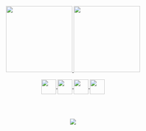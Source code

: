 <div align="center">
  <a href="https://github.com/srcast">
  <img height="180em" src="https://github-readme-stats.vercel.app/api?username=srcast&theme=react&show_icons=true&include_all_commits=true"/>
  <img height="180em" src="https://github-readme-stats.vercel.app/api/top-langs/?username=srcast&layout=compact&langs_count=5&theme=react" />
</div>
  
<div style="display: inline_block" align="center"><br>
  <img align="center" height="40" width="40" src="https://cdn.jsdelivr.net/gh/devicons/devicon/icons/c/c-original.svg" />
  <img align="center" height="40" width="40" src="https://cdn.jsdelivr.net/gh/devicons/devicon/icons/python/python-original.svg" />
  <img align="center" height="40" width="40" src="https://cdn.jsdelivr.net/gh/devicons/devicon/icons/java/java-original.svg" />
  <img align="center" height="40" width="40" src="https://cdn.jsdelivr.net/gh/devicons/devicon/icons/haskell/haskell-original.svg" />
</div>
  
<!--- 
<div style="padding-top: 20px;"> 
  <a href = "mailto:____________@gmail.com"><img src="https://img.shields.io/badge/-Gmail-%23333?style=for-the-badge&logo=gmail&logoColor=white" target="_blank"></a>
  <a href="linkedin" target="_blank"><img src="https://img.shields.io/badge/-LinkedIn-%230077B5?style=for-the-badge&logo=linkedin&logoColor=white" target="_blank"></a> 
</div>
--->  
  
 
<div style="padding-top: 50px;" align="center"> <br>
    <a href="https://www.linkedin.com/in/ricardo-gomes-7a8a1720a/" target="_blank"><img src="https://img.shields.io/badge/-LinkedIn-%230077B5?style=for-the-badge&logo=linkedin&logoColor=white" target="_blank"></a> 
</div>

